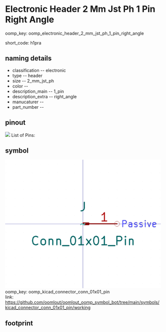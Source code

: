 # Electronic Header 2 Mm Jst Ph 1 Pin Right Angle
oomp_key: oomp_electronic_header_2_mm_jst_ph_1_pin_right_angle  

short_code: h1pra
## naming details
* classification -- electronic
* type -- header
* size -- 2_mm_jst_ph
* color -- 
* description_main -- 1_pin
* description_extra -- right_angle
* manucaturer -- 
* part_number -- 
## pinout
![](working_pinout_600.png)
List of Pins:

## symbol

![](symbol/0/working/working_600.png)  
oomp_key: oomp_kicad_connector_conn_01x01_pin  
link: https://github.com/oomlout/oomlout_oomp_symbol_bot/tree/main/symbols/kicad_connector_conn_01x01_pin/working  


## footprint
